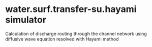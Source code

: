 # water.surf.transfer-su.hayami simulator

Calculation of discharge routing through the channel network using diffusive wave equation resolved with Hayami method
